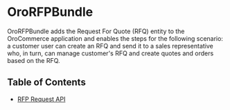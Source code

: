 # OroRFPBundle

OroRFPBundle adds the Request For Quote (RFQ) entity to the OroCommerce application and enables the steps for the following scenario: a customer user can create an RFQ and send it to a sales representative who, in turn, can manage customer's RFQ and create quotes and orders based on the RFQ.

## Table of Contents

 - [RFP Request API](./Resources/doc/api/request.md)
